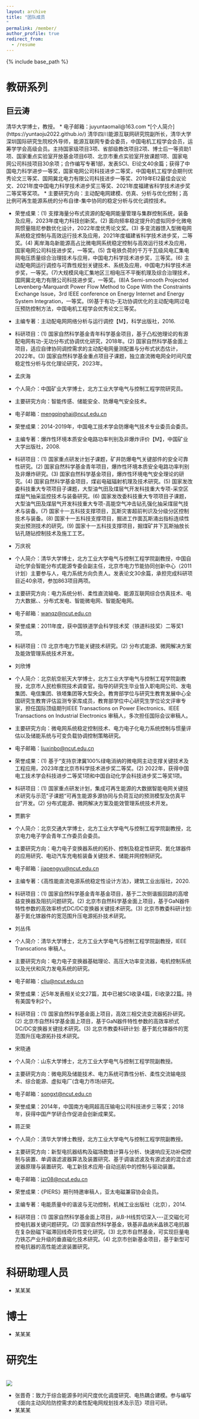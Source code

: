 ```yaml
---
layout: archive
title: "团队成员
"
permalink: /member/
author_profile: true
redirect_from:
  - /resume
---
```


{% include base_path %}

教研系列
======
<h2>巨云涛</h2>
清华大学博士，教授。
* 电子邮箱：juyuntaomail@163.com
*[个人简介](https://yuntaoju2022.github.io/)
清华四川能源互联网研究院副所长，清华大学深圳国际研究生院校外导师，能源互联网专委会委员，中国电机工程学会会员，运筹学学会高级会员。主持国家级项目3项、省部级教改项目2项、博士后一等资助1项、国家重点实验室开放基金项目6项、北京市重点实验室开放课题1项、国家电网公司科技项目30余项；合作编写专著1部，发表SCI、EI论文40余篇；获得了中国电力科学进步一等奖，国家电网公司科技进步二等奖，中国电机工程学会期刊优秀论文三等奖、国网冀北电力有限公司科技进步一等奖、2019年EI2最佳会议论文、2021年度中国电力科学技术进步奖三等奖、2021年度福建省科学技术进步奖二等奖等奖项。
* 主要研究方向：主动配电网建模、仿真、分析与优化控制；高比例可再生能源系统的分布自律-集中协同的稳定分析与优化调控技术。

* 荣誉成果：(1) 支撑海量分布式资源的配电网能量管理与集群控制系统，装备及应用，2023年度电力科技创新奖。(2) 面向频率稳定提升的虚拟同步化微电网惯量阻尼参数优化设计，2022年度优秀论文奖。(3) 多变流器馈入型微电网系统稳定控制与高效运行技术及应用，2021年度福建省科学技术进步奖，二等奖。(4) 离岸海岛新能源高占比微电网系统稳定控制与高效运行技术及应用，国家电网公司科技进步奖，一等奖。(5) 含电铁负荷的千万千瓦级风电汇集电网电压质量综合治理技术与应用，中国电力科学技术进步奖，三等奖。(6) 主动配电网运行调控与可靠性规划关键技术、系统及应用，中国电力科学技术进步奖，一等奖。(7)大规模风电汇集地区三相电压不平衡机理及综合治理技术，国网冀北电力有限公司科技进步奖，一等奖。(8)A Semi-smooth Projected Levenberg-Marquardt Power Flow Method to Cope With the Constraints Exchange Issue，3rd IEEE conference on Energy Internet and Energy System Integration，一等奖。(9)基于有功-无功协调优化的主动配电网过电压预防控制方法，中国电机工程学会优秀论文三等奖。
* 主编专著：主动配电网网络分析与运行调控【M】，科学出版社，2016.
* 科研项目：(1) 国家自然科学基金青年科学基金项目，基于凸松弛理论的有源配电网有功-无功分布式协调优化研究，2018年。(2) 国家自然科学基金面上项目，适应自律协同调控需求的主动配电网量测配置与分布式状态估计，2022年。(3) 国家自然科学基金重点项目子课题，独立直流微电网全时间尺度稳定性分析与优化理论研究，2023年。

* 孟庆海
* 个人简介：中国矿业大学博士，北方工业大学电气与控制工程学院研究员。
* 主要研究方向：智能传感、储能安全、防爆电气安全技术。
* 电子邮箱：mengqinghai@ncut.edu.cn
* 荣誉成果：2014-2019年，中国电工技术学会防爆电气技术专业委员会委员。
* 主编专著：爆炸性环境本质安全电路功率判别及非爆炸评价【M】，中国矿业大学出版社，2008.
* 科研项目：(1) 国家重点研发计划子课题，矿井防爆电气关键部件的安全可靠性研究。(2) 国家自然科学基金青年项目，爆炸性环境本质安全电路功率判别及非爆炸研究。(3) 国家自然科学基金项目，爆炸性环境电气安全理论的研究。(4) 国家自然科学基金项目，煤岩电磁辐射机理及技术研究。(5) 国家发改委科技重大专项项目子课题，大型油气田及煤层气开发科技重大专项-采空区煤层气抽采监控技术与装备研究。(6) 国家发改委科技重大专项项目子课题，大型油气田及煤层气开发科技重大专项-高能空气冲击钻孔强化抽采煤层气技术与装备。(7) 国家十一五科技支撑项目，瓦斯灾害超前判识及分级分区控制技术与装备。(8) 国家十一五科技支撑项目，掘进工作面瓦斯涌出指标连续性突出预测技术的研究。(9) 国家十一五科技支撑项目，掘煤矿井下瓦斯抽放长钻孔随钻控制技术及施工工艺。

* 万庆祝
* 个人简介：清华大学博士，北方工业大学电气与控制工程学院副教授，中国自动化学会智能分布式能源专委会副主任，北京市电力节能协同创新中心（2011计划）主要参与人，电力系统方向负责人。发表论文30余篇，承担完成科研项目近40余项，参加863项目两项。
* 主要研究方向：电力系统分析、柔性直流输电、能源互联网综合仿真技术、电力大数据、、分布式发电、智能微电网、智能配电网。
* 电子邮箱：wanqz@ncut.edu.cn
* 荣誉成果：2011年度，获中国铁道学会科学技术奖（铁道科技奖）二等奖1项。
* 科研项目：(1) 北京市电力节能关键技术研究。(2) 分布式能源、微网解决方案及能效管理系统技术开发。

* 刘欣博
* 个人简介：北京航空航天大学博士，北方工业大学电气与控制工程学院副教授，北京市人民检察院技术调查官。指导的研究生毕业皆入职电网公司、发电集团、电信集团、铁塔集团等大型央企。教育部学位与研究生教育发展中心全国研究生教育评估监测专家库成员，教育部学位中心研究生学位论文评审专家，担任国际顶级期刊IEEE Transactions on Power Electronics、IEEE Transactions on Industrial Electronics 审稿人，多次担任国际会议审稿人。
* 主要研究方向：微电网系统稳定控制技术、电力电子化电力系统控制与惯量评估以及储能系统与可变负载协调控制策略研究。
* 电子邮箱：liuxinbo@ncut.edu.cn
* 荣誉成果：(1) 基于“支持京津冀100%绿电消纳的微电网主动支撑关键技术及工程应用，2023年度北京市科学技术进步奖二等奖。(2) 2022年，获得中国电工技术学会科技进步二等奖1项和中国自动化学会科技进步奖二等奖1项。
* 科研项目：(1) 国家重点研发计划，集成可再生能源的大数据智能电网关键技术研究与示范”子课题“可再生能源多源协同与负荷互动的预测模型及仿真平台”开发。(2) 分布式能源、微网解决方案及能效管理系统技术开发。

* 贾鹏宇
* 个人简介：北京交通大学博士，北方工业大学电气与控制工程学院副教授，北京电力电子学会青年工作委员会委员。
* 主要研究方向：电力电子变换器系统的拓扑、控制及稳定性研究、氮化镓器件的应用研究、电动汽车充电桩装备关键技术、储能并网控制研究。
* 电子邮箱：jiapengyu@ncut.edu.cn
* 主编专著：《高性能直流电源系统稳定性设计方法》，建筑工业出版社，2020.
* 科研项目：(1) 国家自然科学基金青年基金项目，基于二次侧谐振回路的高增益变换器及阻抗问题研究。(2) 北京市自然科学基金面上项目，基于GaN器件特性参数的高效率桥式DC/DC变换器关键技术研究。(3) 北京市教委科研计划: 基于氮化镓器件的宽范围升压电源拓扑技术研究。

* 刘丛伟
* 个人简介：清华大学博士，北方工业大学电气与控制工程学院副教授，IEEE Transcations 审稿人。
* 主要研究方向：电力电子变换器基础理论、高压大功率变流器，电机控制系统以及光伏和风力发电系统的研究。
* 电子邮箱：cliu@ncut.edu.cn
* 荣誉成果：近5年发表相关论文27篇，其中已被SCI收录4篇，EI收录22篇。持有美国专利2个。
* 科研项目：(1) 国家自然科学基金面上项目，高效三相交流变流器拓扑研究。(2) 北京市自然科学基金面上项目，基于GaN器件特性参数的高效率桥式DC/DC变换器关键技术研究。(3) 北京市教委科研计划: 基于氮化镓器件的宽范围升压电源拓扑技术研究。

* 宋晓通
* 个人简介：山东大学博士，北方工业大学电气与控制工程学院副教授。
* 主要研究方向：微电网及储能技术、电力系统可靠性分析、柔性交流输电技术、综合能源、虚拟电厂(含电力市场)研究。
* 电子邮箱：songxt@ncut.edu.cn
* 荣誉成果：2014年，中国南方电网超高压输电公司科技进步三等奖；2018年，获得中国产学研合作促进会创新成果奖。

* 蒋正荣
* 个人简介：清华大学博士教授，北方工业大学电气与控制工程学院副教授。
* 主要研究方向：新型电抗器结构及磁场数值计算与分析、快速响应无功补偿控制与装置、单调谐滤波器算法及装置研究、基于调谐滤波及有源滤波的混合滤波器原理与装置研究、电工新技术应用-自动巡航中的控制与驱动装置。
* 电子邮箱：jzr08@ncut.edu.cn
* 荣誉成果：《PIERS》期刊特邀审稿人，亚太电磁兼容协会会员。
* 主编专著：电能质量中的谐波与无功控制，机械工业出版社（北京），2014.
* 科研项目：(1) 国家自然科学基金面上项目，从B-H线剪切深入---正交磁化可控电抗器关键问题研究。(2) 国家自然科学基金，铁基非晶纳米晶铁芯电抗器在复杂励磁下磁滞回线奇异性变化研究。(3) 北京市自然基金，可实现巨量电力铁芯产业升级的垂直磁化技术研究。(4) 北京市创新基金项目，基于新型可控电抗器的高性能滤波装置研究。

 科研助理人员
======
* 某某某

博士
======
* 某某某 
  
研究生
======
<br/><img src='/images/张晋奇.jpg'>
* 张晋奇：致力于综合能源多时间尺度优化调度研究、电热耦合建模。参与编写《面向主动风险防控需求的柔性配电网规划技术及示范》项目可研。
* 某某某





